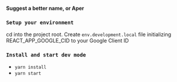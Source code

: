 #### Suggest a better name, or Aper

### `Setup your environment`

cd into the project root. Create `env.development.local` file initializing REACT_APP_GOOGLE_CID to your Google Client ID

### `Install and start dev mode`

- `yarn install`
- `yarn start`
